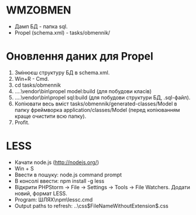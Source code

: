 # WMZOBMEN
* Дамп БД - папка sql.
* Propel (schema.xml) - tasks/obmennik/

# Оновлення даних для Propel
1. Змінюєш структуру БД в schema.xml.
2. Win+R - Cmd.
3. cd tasks/obmennik
5. ..\..\vendor\bin\propel model:build (для побудови класів)
6. ..\..\vendor\bin\propel sql:build (для побудови структури БД, .sql-файл).
7. Копіювати весь вміст tasks/obmennik/generated-classes/Model в папку фреймворка application/classes/Model (перед копіюванням краще очистити всю папку).
8. Profit.

# LESS
* Качати node.js (http://nodejs.org/)
* Win + S
* Ввести в пошуку: node.js command prompt 
* В консолі ввести: npm install -g less
* Відкрити PHPStorm -> File -> Settings -> Tools -> File Watchers. Додати новий, формат LESS. 
* Program: ШЛЯХ\npm\lessc.cmd
* Output paths to refresh: ..\css\$FileNameWithoutExtension$.css
